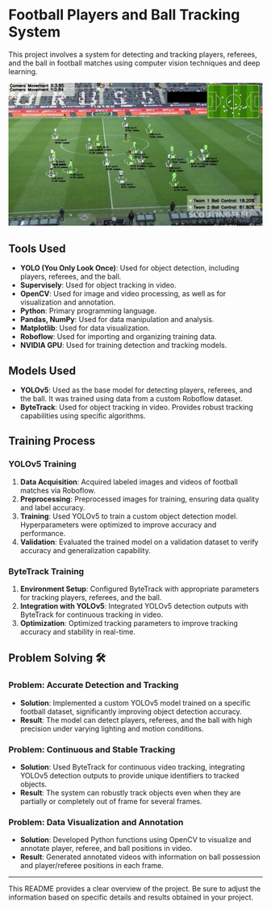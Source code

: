 # Football Players and Ball Tracking System

This project involves a system for detecting and tracking players, referees, and the ball in football matches using computer vision techniques and deep learning.

![alt text](output_videos/example_from_output.jpg)

## Tools Used

- **YOLO (You Only Look Once)**: Used for object detection, including players, referees, and the ball.
- **Supervisely**: Used for object tracking in video.
- **OpenCV**: Used for image and video processing, as well as for visualization and annotation.
- **Python**: Primary programming language.
- **Pandas, NumPy**: Used for data manipulation and analysis.
- **Matplotlib**: Used for data visualization.
- **Roboflow**: Used for importing and organizing training data.
- **NVIDIA GPU**: Used for training detection and tracking models.

## Models Used

- **YOLOv5**: Used as the base model for detecting players, referees, and the ball. It was trained using data from a custom Roboflow dataset.
- **ByteTrack**: Used for object tracking in video. Provides robust tracking capabilities using specific algorithms.

## Training Process

### YOLOv5 Training

1. **Data Acquisition**: Acquired labeled images and videos of football matches via Roboflow.
2. **Preprocessing**: Preprocessed images for training, ensuring data quality and label accuracy.
3. **Training**: Used YOLOv5 to train a custom object detection model. Hyperparameters were optimized to improve accuracy and performance.
4. **Validation**: Evaluated the trained model on a validation dataset to verify accuracy and generalization capability.

### ByteTrack Training

1. **Environment Setup**: Configured ByteTrack with appropriate parameters for tracking players, referees, and the ball.
2. **Integration with YOLOv5**: Integrated YOLOv5 detection outputs with ByteTrack for continuous tracking in video.
3. **Optimization**: Optimized tracking parameters to improve tracking accuracy and stability in real-time.

## Problem Solving 🛠️

### Problem: Accurate Detection and Tracking

- **Solution**: Implemented a custom YOLOv5 model trained on a specific football dataset, significantly improving object detection accuracy.
- **Result**: The model can detect players, referees, and the ball with high precision under varying lighting and motion conditions.

### Problem: Continuous and Stable Tracking

- **Solution**: Used ByteTrack for continuous video tracking, integrating YOLOv5 detection outputs to provide unique identifiers to tracked objects.
- **Result**: The system can robustly track objects even when they are partially or completely out of frame for several frames.

### Problem: Data Visualization and Annotation

- **Solution**: Developed Python functions using OpenCV to visualize and annotate player, referee, and ball positions in video.
- **Result**: Generated annotated videos with information on ball possession and player/referee positions in each frame.

---

This README provides a clear overview of the project. Be sure to adjust the information based on specific details and results obtained in your project.
